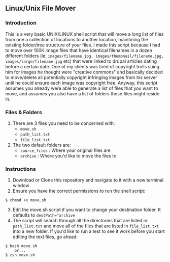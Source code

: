 ## Linux/Unix File Mover

### Introduction
This is a very basic UNIX/LINUX shell script that will move a long list of files from one a collection of locations to another location, maintining the existing folder/tree structure of your files. I made this script because I had to move over 100K image files that have identical filenames in a dozen different folders (ie, `images/filename.jpg, images/thumbnail/filename.jpg, images/large/filename.jpg` etc) that were linked to drupal articles dating before a certain date. One of my clients was tired of copyright trolls suing him for images he thought were "creative commons" and basically decided to move/delete all potentially copyright infringing images from his server until he could ensure each image was copyright free. Anyway, this script assumes you already were able to generate a list of files that you want to move, and assumes you also have a list of folders these files might reside in.

### Files & Folders
1. There are 3 files you need to be concerned with:
   - `move.sh`
   - `path_list.txt`
   - `file_list.txt`
1. The two default folders are:
   - `source_files` : Where your original files are
   - `archive` : Where you'd like to move the files to

### Instructions
1. Download or Clone this repository and navigate to it with a new terminal window
2. Ensure you have the correct permissions to run the shell script:
```
$ chmod +x move.sh
```
3. Edit the move.sh script if you want to change your destination folder. It defaults to `destPath="archive`
4. The script will search through all the directories that are listed in `path_list.txt` and move all of the files that are listed in `file_list.txt` into a new folder. If you'd like to run a test to see it work before you start editing the text files, go ahead:
```
$ bash move.sh
    or...
$ zsh move.sh
```
